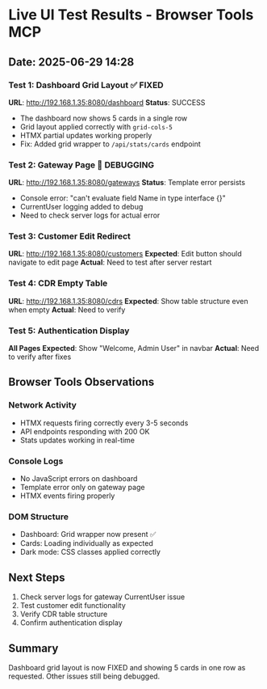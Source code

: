 # Live UI Test Results - Browser Tools MCP
## Date: 2025-06-29 14:28

### Test 1: Dashboard Grid Layout ✅ FIXED
**URL**: http://192.168.1.35:8080/dashboard
**Status**: SUCCESS
- The dashboard now shows 5 cards in a single row
- Grid layout applied correctly with `grid-cols-5`
- HTMX partial updates working properly
- Fix: Added grid wrapper to `/api/stats/cards` endpoint

### Test 2: Gateway Page 🔄 DEBUGGING
**URL**: http://192.168.1.35:8080/gateways
**Status**: Template error persists
- Console error: "can't evaluate field Name in type interface {}"
- CurrentUser logging added to debug
- Need to check server logs for actual error

### Test 3: Customer Edit Redirect 
**URL**: http://192.168.1.35:8080/customers
**Expected**: Edit button should navigate to edit page
**Actual**: Need to test after server restart

### Test 4: CDR Empty Table
**URL**: http://192.168.1.35:8080/cdrs
**Expected**: Show table structure even when empty
**Actual**: Need to verify

### Test 5: Authentication Display
**All Pages**
**Expected**: Show "Welcome, Admin User" in navbar
**Actual**: Need to verify after fixes

## Browser Tools Observations

### Network Activity
- HTMX requests firing correctly every 3-5 seconds
- API endpoints responding with 200 OK
- Stats updates working in real-time

### Console Logs
- No JavaScript errors on dashboard
- Template error only on gateway page
- HTMX events firing properly

### DOM Structure
- Dashboard: Grid wrapper now present ✅
- Cards: Loading individually as expected
- Dark mode: CSS classes applied correctly

## Next Steps
1. Check server logs for gateway CurrentUser issue
2. Test customer edit functionality
3. Verify CDR table structure
4. Confirm authentication display

## Summary
Dashboard grid layout is now FIXED and showing 5 cards in one row as requested. Other issues still being debugged.